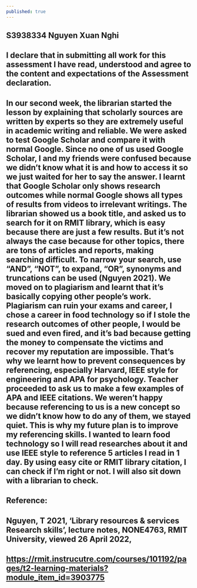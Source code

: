 ```yaml
---
published: true
---
```

## S3938334 Nguyen Xuan Nghi 
## I declare that in submitting all work for this assessment I have read, understood and agree to the content and expectations of the Assessment declaration.

## In our second week, the librarian started the lesson by explaining that scholarly sources are written by experts so they are extremely useful in academic writing and reliable. We were asked to test Google Scholar and compare it with normal Google. Since no one of us used Google Scholar, I and my friends were confused because we didn’t know what it is and how to access it so we just waited for her to say the answer. I learnt that Google Scholar only shows research outcomes while normal Google shows all types of results from videos to irrelevant writings. The librarian showed us a book title, and asked us to search for it on RMIT library, which is easy because there are just a few results. But it’s not always the case because for other topics, there are tons of articles and reports, making searching difficult. To narrow your search, use “AND”, “NOT”, to expand, “OR”, synonyms and truncations can be used (Nguyen 2021). We moved on to plagiarism and learnt that it’s basically copying other people’s work. Plagiarism can ruin your exams and career, I chose a career in food technology so if I stole the research outcomes of other people, I would be sued and even fired, and it’s bad because getting the money to compensate the victims and recover my reputation are impossible. That’s why we learnt how to prevent consequences by referencing, especially Harvard, IEEE style for engineering and APA for psychology. Teacher proceeded to ask us to make a few examples of APA and IEEE citations. We weren’t happy because referencing to us is a new concept so we didn’t know how to do any of them, we stayed quiet. This is why my future plan is to improve my referencing skills. I wanted to learn food technology so I will read researches about it and use IEEE style to reference 5 articles I read in 1 day. By using easy cite or RMIT library citation, I can check if I’m right or not. I will also sit down with a librarian to check.

## Reference:

## Nguyen, T 2021, ‘Library resources & services Research skills’, lecture notes, NONE4763, RMIT University, viewed 26 April 2022, 
## <https://rmit.instrucutre.com/courses/101192/pages/t2-learning-materials?module_item_id=3903775>
